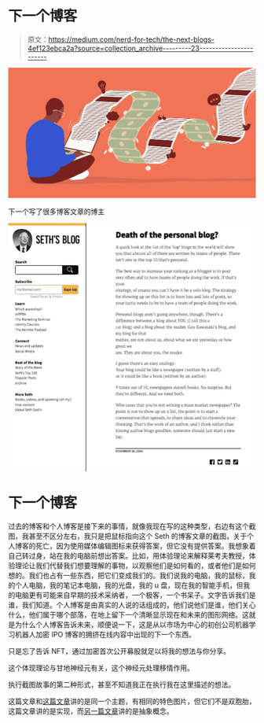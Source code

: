 # 下一个博客

> 原文：<https://medium.com/nerd-for-tech/the-next-blogs-4ef123ebca2a?source=collection_archive---------23----------------------->

![](img/5fa979fb1db8dc33694e9b187eabcdb3.png)

下一个写了很多博客文章的博主

![](img/70121976f52d9fde8e2f3b9182ea8351.png)

# 下一个博客

过去的博客和个人博客是接下来的事情，就像我现在写的这种类型，右边有这个截图，我甚至不区分左右，我只是把鼠标指向这个 Seth 的博客文章的截图，关于个人博客的死亡，因为使用媒体编辑图标来获得答案，但它没有提供答案。我想象着自己转过身，站在我的电脑前想出答案。比如，用体验理论来解释莱考夫教授，体验理论让我们代替我们想要理解的事物，以观察他们是如何看的，或者他们是如何想的。我们也占有一些东西，把它们变成我们的。我们说我的电脑，我的鼠标，我的个人电脑，我的笔记本电脑，我的光盘，我的 u 盘，现在我的智能手机，但我的电脑更有可能来自早期的技术采纳者，一个极客，一个书呆子。文字告诉我们是谁，我们知道。个人博客是由真实的人说的话组成的，他们说他们是谁，他们关心什么，他们属于哪个部落，在地上留下一个清晰显示现在和未来的图形网络。这就是为什么个人博客告诉未来，顺便说一下，这是从以市场为中心的初创公司机器学习机器人加密 IPO 博客的拥挤在线内容中出现的下一个东西。

只是忘了告诉 NFT，通过加密首次公开募股就足以将我的想法与你分享。

这个体现理论与甘地神经元有关，这个神经元处理移情作用。

执行截图故事的第二种形式，甚至不知道我正在执行我在这里描述的想法。

这篇文章和[这篇文章](https://mkrdiop.medium.com/reddit-stackoverflow-wikipedia-and-analogy-c5ddd7fab617)讲的是同一个主题，有相同的特色图片，但它们不是双胞胎，这篇文章讲的是实现，而[另一篇文章](https://mkrdiop.medium.com/reddit-stackoverflow-wikipedia-and-analogy-c5ddd7fab617)讲的是抽象概念。